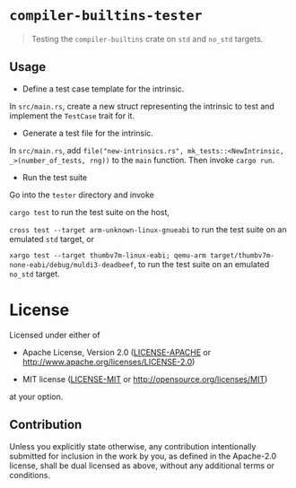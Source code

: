 # `compiler-builtins-tester`

> Testing the `compiler-builtins` crate on `std` and `no_std` targets.

## Usage

- Define a test case template for the intrinsic.

In `src/main.rs`, create a new struct representing the intrinsic to test and
implement the `TestCase` trait for it.

- Generate a test file for the intrinsic.

In `src/main.rs`, add `file("new-intrinsics.rs", mk_tests::<NewIntrinsic,
_>(number_of_tests, rng))` to the `main` function. Then invoke `cargo run`.

- Run the test suite

Go into the `tester` directory and invoke

`cargo test` to run the test suite on the host,

`cross test --target arm-unknown-linux-gnueabi` to run the test suite on an
emulated `std` target, or

`xargo test --target thumbv7m-linux-eabi; qemu-arm
target/thumbv7m-none-eabi/debug/muldi3-deadbeef`, to run the test suite on an
emulated `no_std` target.

# License

Licensed under either of

- Apache License, Version 2.0 ([LICENSE-APACHE](LICENSE-APACHE) or
  http://www.apache.org/licenses/LICENSE-2.0)

- MIT license ([LICENSE-MIT](LICENSE-MIT) or http://opensource.org/licenses/MIT)

at your option.

## Contribution

Unless you explicitly state otherwise, any contribution intentionally submitted
for inclusion in the work by you, as defined in the Apache-2.0 license, shall be
dual licensed as above, without any additional terms or conditions.
